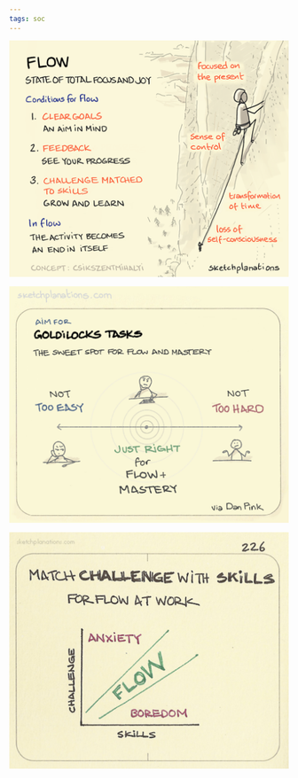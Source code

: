 ```yaml
---
tags: soc
---
```


![](/static/img/flow.png)

![](/static/img/goldilocks.jpeg)

![](/static/img/anxiety-flow-boredom.jpeg)
